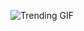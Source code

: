 
<!-- GIF_SECTION -->
![Trending GIF](https://media2.giphy.com/media/v1.Y2lkPThiYjIxNzcyNGcwOXh4dXR4Zzg5aTZudXcyeW9lcWlrYXN3Nm41M2NleXFzamUzciZlcD12MV9naWZzX3NlYXJjaCZjdD1n/sDxVzsDgLo3rLQzVlc/giphy.gif)
<!-- END_GIF_SECTION -->
